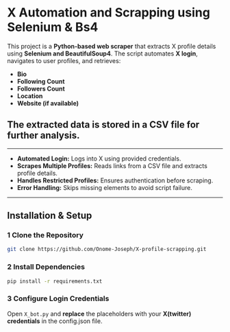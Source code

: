 # **X Automation and Scrapping using Selenium & Bs4**  

This project is a **Python-based web scraper** that extracts X profile details using **Selenium and BeautifulSoup4**. The script automates **X login**, navigates to user profiles, and retrieves:  

- **Bio**  
- **Following Count**  
- **Followers Count**  
- **Location**  
- **Website (if available)**

## **The extracted data is stored in a **CSV file** for further analysis.**  

---
- **Automated Login:** Logs into X using provided credentials.  
- **Scrapes Multiple Profiles:** Reads links from a CSV file and extracts profile details.  
- **Handles Restricted Profiles:** Ensures authentication before scraping.  
- **Error Handling:** Skips missing elements to avoid script failure.  
---

## **Installation & Setup**
### **1 Clone the Repository**  
```bash
git clone https://github.com/Onome-Joseph/X-profile-scrapping.git
```

### **2 Install Dependencies**    
```bash
pip install -r requirements.txt
```

### **3 Configure Login Credentials**  
Open `X_bot.py` and **replace** the placeholders with your **X(twitter) credentials** in the config.json file.

